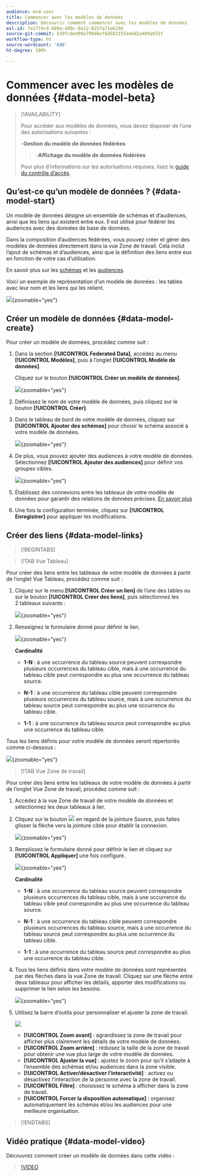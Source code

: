 ```yaml
---
audience: end-user
title: Commencer avec les modèles de données
description: Découvrir comment commencer avec les modèles de données
exl-id: 7e1f74c4-b89a-480c-8e12-0257a71e629d
source-git-commit: b39fc9ed99a799d6ef6d5821554ebd2a409a652f
workflow-type: ht
source-wordcount: '686'
ht-degree: 100%

---
```



# Commencer avec les modèles de données {#data-model-beta}

>[!AVAILABILITY]
>
>Pour accéder aux modèles de données, vous devez disposer de l’une des autorisations suivantes :
>
>-**Gestion du modèle de données fédérées**
>>-**Affichage du modèle de données fédérées**
>
>Pour plus d’informations sur les autorisations requises, lisez le [guide du contrôle d’accès](/help/governance-privacy-security/access-control.md).

## Qu’est-ce qu’un modèle de données ? {#data-model-start}

Un modèle de données désigne un ensemble de schémas et d’audiences, ainsi que les liens qui existent entre eux. Il est utilisé pour fédérer les audiences avec des données de base de données.

Dans la composition d’audiences fédérées, vous pouvez créer et gérer des modèles de données directement dans la vue Zone de travail. Cela inclut l’ajout de schémas et d’audiences, ainsi que la définition des liens entre eux en fonction de votre cas d’utilisation.

En savoir plus sur les [schémas](../customer/schemas.md#schema-start) et les [audiences](../start/audiences.md).

Voici un exemple de représentation d’un modèle de données : les tables avec leur nom et les liens qui les relient.

![](assets/datamodel.png){zoomable="yes"}

## Créer un modèle de données {#data-model-create}

Pour créer un modèle de données, procédez comme suit :

1. Dans la section **[!UICONTROL Federated Data]**, accédez au menu **[!UICONTROL Modèles]**, puis à l’onglet **[!UICONTROL Modèle de données]**.

   Cliquez sur le bouton **[!UICONTROL Créer un modèle de données]**.

   ![](assets/datamodel_create.png){zoomable="yes"}

1. Définissez le nom de votre modèle de données, puis cliquez sur le bouton **[!UICONTROL Créer]**.

1. Dans le tableau de bord de votre modèle de données, cliquez sur **[!UICONTROL Ajouter des schémas]** pour choisir le schéma associé à votre modèle de données.

   ![](assets/datamodel_schemas.png){zoomable="yes"}

1. De plus, vous pouvez ajouter des audiences à votre modèle de données. Sélectionnez **[!UICONTROL Ajouter des audiences]** pour définir vos groupes cibles.

   ![](assets/datamodel-audiences.png){zoomable="yes"}

1. Établissez des connexions entre les tableaux de votre modèle de données pour garantir des relations de données précises. [En savoir plus](#data-model-links)

1. Une fois la configuration terminée, cliquez sur **[!UICONTROL Enregistrer]** pour appliquer les modifications.

## Créer des liens {#data-model-links}

>[!BEGINTABS]

>[!TAB Vue Tableau]

Pour créer des liens entre les tableaux de votre modèle de données à partir de l’onglet Vue Tableau, procédez comme suit :

1. Cliquez sur le menu **[!UICONTROL Créer un lien]** de l’une des tables ou sur le bouton **[!UICONTROL Créer des liens]**, puis sélectionnez les 2 tableaux suivants :

   ![](assets/datamodel_createlinks.png){zoomable="yes"}

1. Renseignez le formulaire donné pour définir le lien.

   ![](assets/datamodel_link.png){zoomable="yes"}

   **Cardinalité**

   * **1-N** : à une occurrence du tableau source peuvent correspondre plusieurs occurrences du tableau cible, mais à une occurrence du tableau cible peut correspondre au plus une occurrence du tableau source.

   * **N-1** : à une occurrence du tableau cible peuvent correspondre plusieurs occurrences du tableau source, mais à une occurrence du tableau source peut correspondre au plus une occurrence du tableau cible.

   * **1-1** : à une occurrence du tableau source peut correspondre au plus une occurrence du tableau cible.

Tous les liens définis pour votre modèle de données seront répertoriés comme ci-dessous :

![](assets/datamodel_alllinks.png){zoomable="yes"}

>[!TAB Vue Zone de travail]

Pour créer des liens entre les tableaux de votre modèle de données à partir de l’onglet Vue Zone de travail, procédez comme suit :

1. Accédez à la vue Zone de travail de votre modèle de données et sélectionnez les deux tableaux à lier.

1. Cliquez sur le bouton ![](assets/do-not-localize/Smock_AddCircle_18_N.svg) en regard de la jointure Source, puis faites glisser la flèche vers la jointure cible pour établir la connexion.

   ![](assets/datamodel.gif){zoomable="yes"}

1. Remplissez le formulaire donné pour définir le lien et cliquez sur **[!UICONTROL Appliquer]** une fois configuré.

   ![](assets/datamodel-canvas-1.png){zoomable="yes"}

   **Cardinalité**

   * **1-N** : à une occurrence du tableau source peuvent correspondre plusieurs occurrences du tableau cible, mais à une occurrence du tableau cible peut correspondre au plus une occurrence du tableau source.

   * **N-1** : à une occurrence du tableau cible peuvent correspondre plusieurs occurrences du tableau source, mais à une occurrence du tableau source peut correspondre au plus une occurrence du tableau cible.

   * **1-1** : à une occurrence du tableau source peut correspondre au plus une occurrence du tableau cible.

1. Tous les liens définis dans votre modèle de données sont représentés par des flèches dans la vue Zone de travail. Cliquez sur une flèche entre deux tableaux pour afficher les détails, apporter des modifications ou supprimer le lien selon les besoins.

   ![](assets/datamodel-canvas-2.png){zoomable="yes"}

1. Utilisez la barre d’outils pour personnaliser et ajuster la zone de travail.

   ![](assets/datamodel-canvas-3.png)

   * **[!UICONTROL Zoom avant]** : agrandissez la zone de travail pour afficher plus clairement les détails de votre modèle de données.
   * **[!UICONTROL Zoom arrière]** : réduisez la taille de la zone de travail pour obtenir une vue plus large de votre modèle de données.
   * **[!UICONTROL Ajuster la vue]** : ajustez le zoom pour qu’il s’adapte à l’ensemble des schémas et/ou audiences dans la zone visible.
   * **[!UICONTROL Activer/désactiver l’interactivité]** : activez ou désactivez l’interaction de la personne avec la zone de travail.
   * **[!UICONTROL Filtre]** : choisissez le schéma à afficher dans la zone de travail.
   * **[!UICONTROL Forcer la disposition automatique]** : organisez automatiquement les schémas et/ou les audiences pour une meilleure organisation.

>[!ENDTABS]

## Vidéo pratique {#data-model-video}

Découvrez comment créer un modèle de données dans cette vidéo :

>[!VIDEO](https://video.tv.adobe.com/v/3432020)
